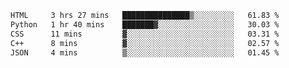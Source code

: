 
<!--START_SECTION:waka-->

```txt
HTML     3 hrs 27 mins   ███████████████▒░░░░░░░░░   61.83 %
Python   1 hr 40 mins    ███████▓░░░░░░░░░░░░░░░░░   30.03 %
CSS      11 mins         ▓░░░░░░░░░░░░░░░░░░░░░░░░   03.31 %
C++      8 mins          ▓░░░░░░░░░░░░░░░░░░░░░░░░   02.57 %
JSON     4 mins          ▒░░░░░░░░░░░░░░░░░░░░░░░░   01.45 %
```

<!--END_SECTION:waka-->
